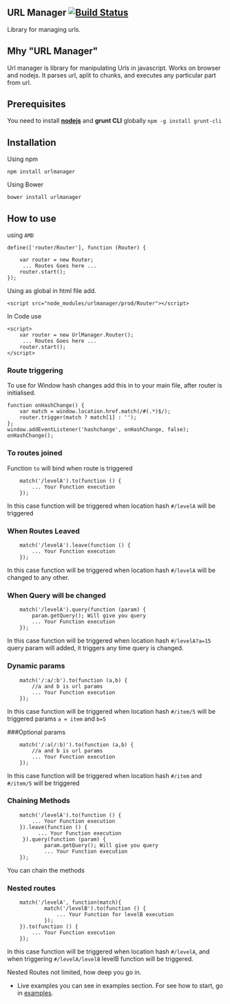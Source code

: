 ## URL Manager [![Build Status](https://api.travis-ci.org/gunins/urlmanager.svg?branch=master)](https://travis-ci.org/gunins/urlmanager)

Library for managing urls.

## Mhy "URL Manager"

Url manager is library for manipulating Urls in javascript. Works on browser and nodejs. It parses url, aplit to chunks, and executes any particular part from url.

## Prerequisites

You need to install [**nodejs**](http://nodejs.org/) and **grunt CLI** globally `npm -g install grunt-cli`

## Installation

Using npm

    npm install urlmanager

Using Bower

    bower install urlmanager

## How to use

using `AMD`

    define(['router/Router'], function (Router) {

        var router = new Router;
         ... Routes Goes here ...
        router.start();
    });

Using as global in html file add.

    <script src="node_modules/urlmanager/prod/Router"></script>

In Code use

    <script>
        var router = new UrlManager.Router();
         ... Routes Goes here ...
        router.start();
    </script>

### Route triggering

To use for Window hash changes add this in to your main file, after router is initialised.

    function onHashChange() {
        var match = window.location.href.match(/#(.*)$/);
        router.trigger(match ? match[1] : '');
    };
    window.addEventListener('hashchange', onHashChange, false);
    onHashChange();

### To routes joined

Function `to` will bind when route is triggered

        match('/levelA').to(function () {
            ... Your Function execution
        });

In this case function will be triggered when location hash `#/levelA` will be triggered

### When Routes Leaved

        match('/levelA').leave(function () {
            ... Your Function execution
        });

In this case function will be triggered when location hash `#/levelA` will be changed to any other.

### When Query will be changed

        match('/levelA').query(function (param) {
            param.getQuery(); Will give you query
            ... Your Function execution
        });

In this case function will be triggered when location hash `#/levelA?a=15` query param will added, it triggers any time query is changed.

### Dynamic params

        match('/:a/:b').to(function (a,b) {
            //a and b is url params
            ... Your Function execution
        });

In this case function will be triggered when location hash `#/item/5` will be triggered params `a = item` and `b=5`

###Optional params

        match('/:a(/:b)').to(function (a,b) {
            //a and b is url params
            ... Your Function execution
        });

In this case function will be triggered when location hash `#/item` and `#/item/5` will be triggered

### Chaining Methods

        match('/levelA').to(function () {
            ... Your Function execution
        }).leave(function () {
              ... Your Function execution
         }).query(function (param) {
                param.getQuery(); Will give you query
                ... Your Function execution
        });

You can chain the methods

### Nested routes

        match('/levelA', function(match){
                match('/levelB').to(function () {
                    ... Your Function for levelB execution
                });
        }).to(function () {
            ... Your Function execution
        });

In this case function will be triggered when location hash `#/levelA`, and when triggering `#/levelA/levelB` levelB function will be triggered.

Nested Routes not limited, how deep you go in.

- Live examples you can see in examples section. For see how to start, go in [examples](https://github.com/gunins/urlmanager/tree/master/examples).



